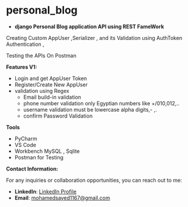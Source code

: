 # personal_blog
- **django Personal Blog application API using REST FameWork**

Creating Custom AppUser ,Serializer , and its Validation
using AuthToken Authentication ,

Testing the APIs On Postman


**Features V1:**

- Login and get AppUser Token
- Register/Create New AppUser
- validation using Regex 
  - Email build-in validation 
  - phone number validation only Egyptian numbers like +/010,012,..
  - username validation must be lowercase alpha  digits,- ,.
  - confirm Password Validation



**Tools**
- PyCharm
- VS Code
- Workbench MySQL , Sqlite
- Postman for Testing


**Contact Information:**

For any inquiries or collaboration opportunities, you can reach out to me:

- **LinkedIn**: [LinkedIn Profile](https://www.linkedin.com/in/m7mmed-sayed/)
- **Email**: mohamedsayed1167@gmail.com